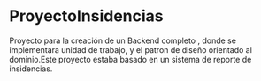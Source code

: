 # ProyectoInsidencias
Proyecto para la creación de un Backend completo , donde se implementara unidad de trabajo, y el patron de diseño orientado al dominio.Este proyecto estaba basado en un sistema de reporte de insidencias.
